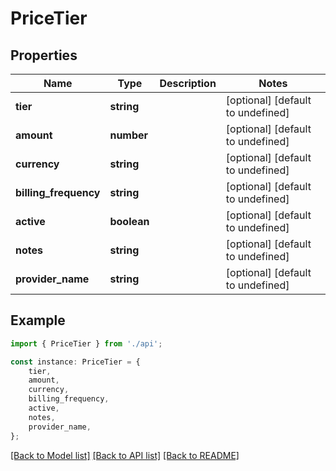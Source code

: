 # PriceTier


## Properties

Name | Type | Description | Notes
------------ | ------------- | ------------- | -------------
**tier** | **string** |  | [optional] [default to undefined]
**amount** | **number** |  | [optional] [default to undefined]
**currency** | **string** |  | [optional] [default to undefined]
**billing_frequency** | **string** |  | [optional] [default to undefined]
**active** | **boolean** |  | [optional] [default to undefined]
**notes** | **string** |  | [optional] [default to undefined]
**provider_name** | **string** |  | [optional] [default to undefined]

## Example

```typescript
import { PriceTier } from './api';

const instance: PriceTier = {
    tier,
    amount,
    currency,
    billing_frequency,
    active,
    notes,
    provider_name,
};
```

[[Back to Model list]](../README.md#documentation-for-models) [[Back to API list]](../README.md#documentation-for-api-endpoints) [[Back to README]](../README.md)
